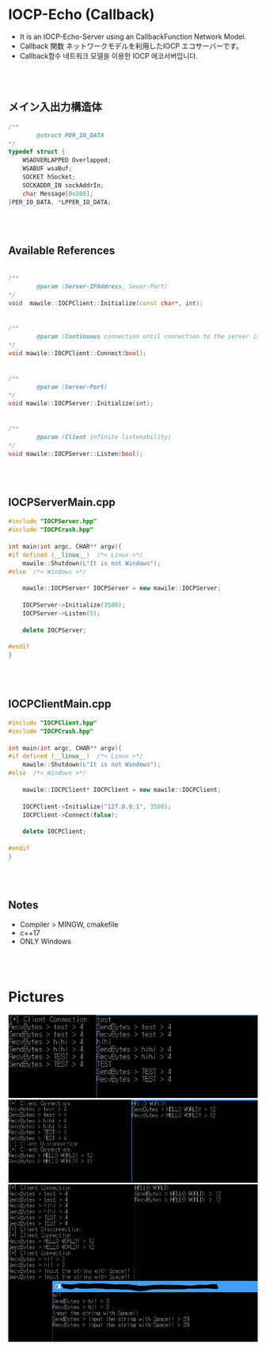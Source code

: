 # **IOCP-Echo (Callback)**

+ It is an IOCP-Echo-Server using an CallbackFunction Network Model.
+ Callback 関数 ネットワークモデルを利用したIOCP エコサーバーです。
+ Callback함수 네트워크 모델을 이용한 IOCP 에코서버입니다.

<br></br>
## **メイン入出力構造体**

```cpp
/**
		@struct PER_IO_DATA
*/
typedef struct {
	WSAOVERLAPPED Overlapped;
	WSABUF wsaBuf;
	SOCKET hSocket;
	SOCKADDR_IN sockAddrIn;
	char Message[0x200];
}PER_IO_DATA, *LPPER_IO_DATA;
```

<br></br>
## **Available References**

```cpp

/**
		@param (Server-IPAddress, Sever-Port)
*/
void  mawile::IOCPClient::Initialize(const char*, int);


/**
		@param (Continuous connection until connection to the server is reached)
*/
void mawile::IOCPClient::Connect(bool);


/**
		@param (Server-Port)
*/
void mawile::IOCPServer::Initialize(int);


/**
		@param (Client infinite listenability)
*/
void mawile::IOCPServer::Listen(bool);

```

<br></br>
## **IOCPServerMain.cpp**
```cpp
#include "IOCPServer.hpp"
#include "IOCPCrash.hpp"

int main(int argc, CHAR** argv){
#if defined (__linux__)  /*< Linux >*/
	mawile::Shutdown(L"It is not Windows");
#else  /*< Windows >*/
	
	mawile::IOCPServer* IOCPServer = new mawile::IOCPServer;
	
	IOCPServer->Initialize(3500);
	IOCPServer->Listen(5);
	
	delete IOCPServer;
	
#endif
}
```

<br></br>
## **IOCPClientMain.cpp**
```cpp
#include "IOCPClient.hpp"
#include "IOCPCrash.hpp"

int main(int argc, CHAR** argv){
#if defined (__linux__)  /*< Linux >*/
	mawile::Shutdown(L"It is not Windows");
#else  /*< Windows >*/
	
	mawile::IOCPClient* IOCPClient = new mawile::IOCPClient;
	
	IOCPClient->Initialize("127.0.0.1", 3500);
	IOCPClient->Connect(false);
	
	delete IOCPClient;
	
#endif
}
```

<br></br>
## **Notes**
+ Compiler > MINGW, cmakefile
+ c++17
+ ONLY Windows

<br></br>
# **Pictures**

![](https://github.com/Mawi1e/Callback-Echo-Server/blob/main/Pictures/1_1.PNG)
![](https://github.com/Mawi1e/Callback-Echo-Server/blob/main/Pictures/1_2.PNG)
![](https://github.com/Mawi1e/Callback-Echo-Server/blob/main/Pictures/1_3.PNG)